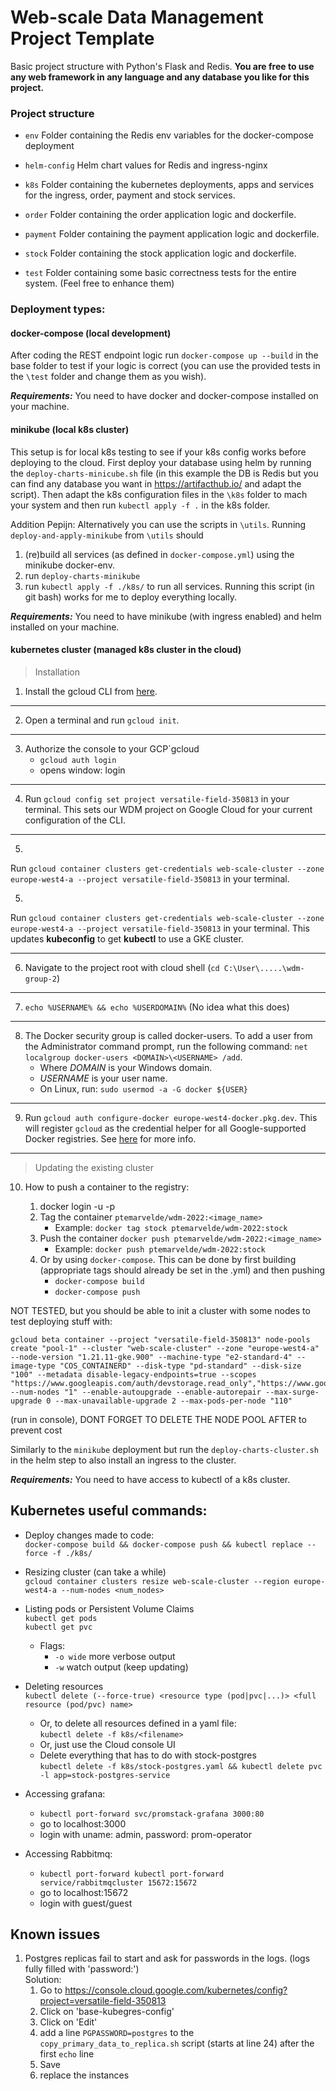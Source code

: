 # Web-scale Data Management Project Template

Basic project structure with Python's Flask and Redis.
**You are free to use any web framework in any language and any database you like for this project.**

### Project structure

* `env`
  Folder containing the Redis env variables for the docker-compose deployment

* `helm-config`
  Helm chart values for Redis and ingress-nginx

* `k8s`
  Folder containing the kubernetes deployments, apps and services for the ingress, order, payment and stock services.

* `order`
  Folder containing the order application logic and dockerfile.

* `payment`
  Folder containing the payment application logic and dockerfile.

* `stock`
  Folder containing the stock application logic and dockerfile.

* `test`
  Folder containing some basic correctness tests for the entire system. (Feel free to enhance them)

### Deployment types:

#### docker-compose (local development)

After coding the REST endpoint logic run `docker-compose up --build` in the base folder to test if your logic is correct
(you can use the provided tests in the `\test` folder and change them as you wish).

***Requirements:*** You need to have docker and docker-compose installed on your machine.

#### minikube (local k8s cluster)

This setup is for local k8s testing to see if your k8s config works before deploying to the cloud. First deploy your
database using helm by running the `deploy-charts-minicube.sh` file (in this example the DB is Redis but you can find
any database you want in https://artifacthub.io/ and adapt the script). Then adapt the k8s configuration files in the
`\k8s` folder to mach your system and then run `kubectl apply -f .` in the k8s folder.

Addition Pepijn: Alternatively you can use the scripts in `\utils`. Running `deploy-and-apply-minikube` from `\utils`
should

1. (re)build all services (as defined in `docker-compose.yml`) using the minikube docker-env.
2. run `deploy-charts-minikube`
3. run `kubectl apply -f ./k8s/` to run all services. Running this script (in git bash) works for me to deploy
   everything locally.

***Requirements:*** You need to have minikube (with ingress enabled) and helm installed on your machine.

#### kubernetes cluster (managed k8s cluster in the cloud)

> Installation

1. Install the gcloud CLI from [here](https://cloud.google.com/sdk/docs/install).

___

2. Open a terminal and run `gcloud init`.

___

3. Authorize the console to your GCP`gcloud
    - `gcloud auth login`
    - opens window: login

___

4. Run `gcloud config set project versatile-field-350813` in your terminal. This sets our WDM project on Google Cloud
   for your current configuration of the CLI.

___

5.

Run `gcloud container clusters get-credentials web-scale-cluster --zone europe-west4-a --project versatile-field-350813`
in your terminal.

5.

Run `gcloud container clusters get-credentials web-scale-cluster --zone europe-west4-a --project versatile-field-350813`
in your terminal. This updates **kubeconfig** to get **kubectl** to use a GKE cluster.
___

6. Navigate to the project root with cloud shell (`cd C:\User\.....\wdm-group-2`)

___

7. `echo %USERNAME% && echo %USERDOMAIN%` (No idea what this does)

___

8. The Docker security group is called docker-users. To add a user from the Administrator command prompt, run the
   following command:
   `net localgroup docker-users <DOMAIN>\<USERNAME> /add`.
    - Where *DOMAIN* is your Windows domain.
    - *USERNAME* is your user name.
    - On Linux, run: `sudo usermod -a -G docker ${USER}`

___

9. Run `gcloud auth configure-docker europe-west4-docker.pkg.dev`. This will register `gcloud` as the credential helper
   for all Google-supported Docker registries.
   See [here](https://cloud.google.com/sdk/gcloud/reference/auth/configure-docker) for more info.

___
> Updating the existing cluster

10. How to push a container to the registry:

    1. docker login -u <uname> -p <key>
    2. Tag the container `ptemarvelde/wdm-2022:<image_name>`
        - Example: `docker tag stock ptemarvelde/wdm-2022:stock`
    3. Push the container `docker push ptemarvelde/wdm-2022:<image_name>`
        - Example: `docker push ptemarvelde/wdm-2022:stock`
    4. Or by using `docker-compose`. This can be done by first building (appropriate tags should already be set in the
       .yml) and then pushing
        - `docker-compose build`
        - `docker-compose push`

NOT TESTED, but you should be able to init a cluster with some nodes to test deploying stuff with:

```
gcloud beta container --project "versatile-field-350813" node-pools create "pool-1" --cluster "web-scale-cluster" --zone "europe-west4-a" --node-version "1.21.11-gke.900" --machine-type "e2-standard-4" --image-type "COS_CONTAINERD" --disk-type "pd-standard" --disk-size "100" --metadata disable-legacy-endpoints=true --scopes "https://www.googleapis.com/auth/devstorage.read_only","https://www.googleapis.com/auth/logging.write","https://www.googleapis.com/auth/monitoring","https://www.googleapis.com/auth/servicecontrol","https://www.googleapis.com/auth/service.management.readonly","https://www.googleapis.com/auth/trace.append" --num-nodes "1" --enable-autoupgrade --enable-autorepair --max-surge-upgrade 0 --max-unavailable-upgrade 2 --max-pods-per-node "110"
```

(run in console), DONT FORGET TO DELETE THE NODE POOL AFTER to prevent cost

Similarly to the `minikube` deployment but run the `deploy-charts-cluster.sh` in the helm step to also install an
ingress to the cluster.

***Requirements:*** You need to have access to kubectl of a k8s cluster.

## Kubernetes useful commands:

- Deploy changes made to code: <br>
  `docker-compose build && docker-compose push && kubectl replace --force -f ./k8s/`
- Resizing cluster (can take a while) <br>
  `gcloud container clusters resize web-scale-cluster --region europe-west4-a --num-nodes <num_nodes> `
- Listing pods or Persistent Volume Claims<br>
  `kubectl get pods`<br>
  `kubectl get pvc`
    - Flags:
        - `-o wide` more verbose output
        - `-w` watch output (keep updating)
- Deleting resources<br>
  `kubectl delete (--force-true) <resource type (pod|pvc|...)> <full resource (pod/pvc) name>`
    - Or, to delete all resources defined in a yaml file: <br>
      `kubectl delete -f k8s/<filename>`
    - Or, just use the Cloud console UI
    - Delete everything that has to do with stock-postgres <br>
      `kubectl delete -f k8s/stock-postgres.yaml && kubectl delete pvc -l app=stock-postgres-service`

- Accessing grafana:
    - `kubectl port-forward svc/promstack-grafana 3000:80`
    - go to localhost:3000
    - login with uname: admin, password: prom-operator

- Accessing Rabbitmq:
    - `kubectl port-forward kubectl port-forward service/rabbitmqcluster 15672:15672`
    - go to localhost:15672
    - login with guest/guest

## Known issues

1. Postgres replicas fail to start and ask for passwords in the logs. (logs fully filled with 'password:')
   <br>Solution:
    1. Go to https://console.cloud.google.com/kubernetes/config?project=versatile-field-350813
    2. Click on 'base-kubegres-config'
    3. Click on 'Edit'
    4. add a line `PGPASSWORD=postgres` to the `copy_primary_data_to_replica.sh` script (starts at line 24) after the
       first `echo` line
    5. Save
    6. replace the instances